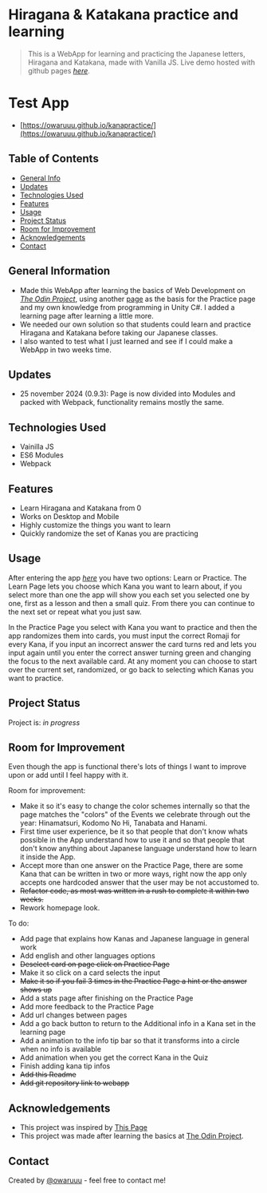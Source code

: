 # Hiragana & Katakana practice and learning

> This is a WebApp for learning and practicing the Japanese letters, Hiragana and Katakana, made with Vanilla JS.
> Live demo hosted with github pages [_here_](https://owaruuu.github.io/kanapractice/).

# Test App

-   [https://owaruuu.github.io/kanapractice/](https://owaruuu.github.io/kanapractice/)

## Table of Contents

-   [General Info](#general-information)
-   [Updates](#updates)
-   [Technologies Used](#technologies-used)
-   [Features](#features)
-   [Usage](#usage)
-   [Project Status](#project-status)
-   [Room for Improvement](#room-for-improvement)
-   [Acknowledgements](#acknowledgements)
-   [Contact](#contact)
<!-- * [Screenshots](#screenshots) -->

## General Information

-   Made this WebApp after learning the basics of Web Development on [_The Odin Project_](https://www.theodinproject.com/paths), using another [page](https://kana-quiz.tofugu.com) as the basis for the Practice page and my own knowledge from programming in Unity C#. I added a learning page after learning a little more.
-   We needed our own solution so that students could learn and practice Hiragana and Katakana before taking our Japanese classes.
-   I also wanted to test what I just learned and see if I could make a WebApp in two weeks time.

## Updates

-   25 november 2024 (0.9.3): Page is now divided into Modules and packed with Webpack, functionality remains mostly the same.

## Technologies Used

-   Vainilla JS
-   ES6 Modules
-   Webpack

## Features

-   Learn Hiragana and Katakana from 0
-   Works on Desktop and Mobile
-   Highly customize the things you want to learn
-   Quickly randomize the set of Kanas you are practicing

<!-- ## Screenshots
![Example screenshot](./img/screenshot.png) -->
<!-- If you have screenshots you'd like to share, include them here. -->

## Usage

After entering the app [_here_](https://owaruuu.github.io/kanapractice/) you have two options: Learn or Practice.
The Learn Page lets you choose which Kana you want to learn about, if you select more than one the app will show you each set you selected one by one, first as a lesson and then a small quiz. From there you can continue to the next set or repeat what you just saw.

In the Practice Page you select with Kana you want to practice and then the app randomizes them into cards, you must input the correct Romaji for every Kana, if you input an incorrect answer the card turns red and lets you input again until you enter the correct answer turning green and changing the focus to the next available card. At any moment you can choose to start over the current set, randomized, or go back to selecting which Kanas you want to practice.

## Project Status

Project is: _in progress_

## Room for Improvement

Even though the app is functional there's lots of things I want to improve upon or add until I feel happy with it.

Room for improvement:

-   Make it so it's easy to change the color schemes internally so that the page matches the "colors" of the Events we celebrate through out the year: Hinamatsuri, Kodomo No Hi, Tanabata and Hanami.
-   First time user experience, be it so that people that don't know whats possible in the App understand how to use it and so that people that don't know anything about Japanese language understand how to learn it inside the App.
-   Accept more than one answer on the Practice Page, there are some Kana that can be written in two or more ways, right now the app only accepts one hardcoded answer that the user may be not accustomed to.
-   ~~Refactor code, as most was written in a rush to complete it within two weeks.~~
-   Rework homepage look.

To do:

-   Add page that explains how Kanas and Japanese language in general work
-   Add english and other languages options
-   ~~Deselect card on page click on Practice Page~~
-   Make it so click on a card selects the input
-   ~~Make it so if you fail 3 times in the Practice Page a hint or the answer shows up~~
-   Add a stats page after finishing on the Practice Page
-   Add more feedback to the Practice Page
-   Add url changes between pages
-   Add a go back button to return to the Additional info in a Kana set in the learning page
-   Add a animation to the info tip bar so that it transforms into a circle when no info is available
-   Add animation when you get the correct Kana in the Quiz
-   Finish adding kana tip infos
-   ~~Add this Readme~~
-   ~~Add git repository link to webapp~~

## Acknowledgements

-   This project was inspired by [This Page](https://kana-quiz.tofugu.com)
-   This project was made after learning the basics at [The Odin Project](https://www.theodinproject.com/paths/foundations/courses/foundations).

## Contact

Created by [@owaruuu](https://www.instagram.com/owaruuu/) - feel free to contact me!
